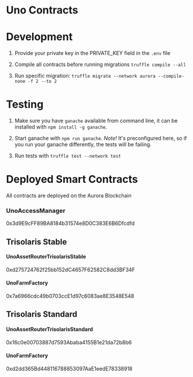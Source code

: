 # Uno Contracts

# Development

1. Provide your private key in the PRIVATE_KEY field in the `.env` file

2. Compile all contracts before running migrations `truffle compile --all`

3. Run specific migration: `truffle migrate --network aurora --compile-none -f 2 --to 2`

# Testing

1. Make sure you have `ganache` available from command line, it can be installed with `npm install -g ganache`.

2. Start ganache with `npm run ganache`. *Note!* It's preconfigured here, so if you run your ganache differently, the tests will be failing.

3. Run tests with `truffle test --network test`

# Deployed Smart Contracts

All contracts are deployed on the Aurora Blockchain

### UnoAccessManager

0x3d9E9cFF89BA8184b31574e8D0C383E6B6Dfcdfd

## Trisolaris Stable

#### UnoAssetRouterTrisolarisStable

0xd275724762f25bb152dC4657F62582C8dd3BF34F

#### UnoFarmFactory

0x7a6966cdc49b0703ccE1d97c6083ae8E3548E548

## Trisolaris Standard

#### UnoAssetRouterTrisolarisStandard

0x16c0e00703887d7593Ababa4155B1e21da72b8b6

#### UnoFarmFactory

0xd2dd365Bd448116788853097AaE1eedE78338918